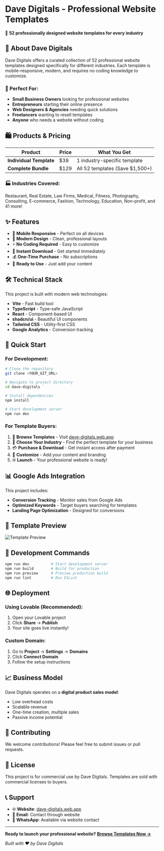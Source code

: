 # Dave Digitals - Professional Website Templates

🚀 **52 professionally designed website templates for every industry**

## 🎯 About Dave Digitals

Dave Digitals offers a curated collection of 52 professional website templates designed specifically for different industries. Each template is mobile-responsive, modern, and requires no coding knowledge to customize.

### 💼 Perfect For:
- **Small Business Owners** looking for professional websites
- **Entrepreneurs** starting their online presence  
- **Web Designers & Agencies** needing quick solutions
- **Freelancers** wanting to resell templates
- **Anyone** who needs a website without coding

## 🛍️ Products & Pricing

| Product | Price | What You Get |
|---------|-------|--------------|
| **Individual Template** | $39 | 1 industry-specific template |
| **Complete Bundle** | $129 | All 52 templates (Save $1,500+) |

### 🏭 Industries Covered:
Restaurant, Real Estate, Law Firms, Medical, Fitness, Photography, Consulting, E-commerce, Fashion, Technology, Education, Non-profit, and 41 more!

## ✨ Features

- 📱 **Mobile Responsive** - Perfect on all devices
- 🎨 **Modern Design** - Clean, professional layouts
- ⚡ **No Coding Required** - Easy to customize
- 🚀 **Instant Download** - Get started immediately
- 💰 **One-Time Purchase** - No subscriptions
- 🔧 **Ready to Use** - Just add your content

## 🛠️ Technical Stack

This project is built with modern web technologies:

- **Vite** - Fast build tool
- **TypeScript** - Type-safe JavaScript
- **React** - Component-based UI
- **shadcn/ui** - Beautiful UI components
- **Tailwind CSS** - Utility-first CSS
- **Google Analytics** - Conversion tracking

## 🚀 Quick Start

### For Development:

```bash
# Clone the repository
git clone <YOUR_GIT_URL>

# Navigate to project directory
cd dave-digitals

# Install dependencies
npm install

# Start development server
npm run dev
```

### For Template Buyers:

1. 🛒 **Browse Templates** - Visit [dave-digitals.web.app](https://dave-digitals.web.app/)
2. 🎯 **Choose Your Industry** - Find the perfect template for your business
3. 💳 **Purchase & Download** - Get instant access after payment
4. 🎨 **Customize** - Add your content and branding
5. 🌐 **Launch** - Your professional website is ready!

## 📊 Google Ads Integration

This project includes:
- **Conversion Tracking** - Monitor sales from Google Ads
- **Optimized Keywords** - Target buyers searching for templates
- **Landing Page Optimization** - Designed for conversions

## 🎨 Template Preview

![Template Preview](https://firebasestorage.googleapis.com/v0/b/icdatinnovation.appspot.com/o/50%20websites%2FFashion%20and%20Apparel%2FWII.png?alt=media&token=2b1c510e-e14b-45d9-b6aa-a1aa3feca7f0)

## 🔧 Development Commands

```bash
npm run dev          # Start development server
npm run build        # Build for production
npm run preview      # Preview production build
npm run lint         # Run ESLint
```

## 🌐 Deployment

### Using Lovable (Recommended):
1. Open your Lovable project
2. Click **Share** → **Publish**
3. Your site goes live instantly!

### Custom Domain:
1. Go to **Project** → **Settings** → **Domains**
2. Click **Connect Domain**
3. Follow the setup instructions

## 📈 Business Model

Dave Digitals operates on a **digital product sales model**:
- Low overhead costs
- Scalable revenue
- One-time creation, multiple sales
- Passive income potential

## 🤝 Contributing

We welcome contributions! Please feel free to submit issues or pull requests.

## 📄 License

This project is for commercial use by Dave Digitals. Templates are sold with commercial licenses to buyers.

## 📞 Support

- 🌐 **Website**: [dave-digitals.web.app](https://dave-digitals.web.app/)
- 📧 **Email**: Contact through website
- 💬 **WhatsApp**: Available via website contact

---

**Ready to launch your professional website?** 
[**Browse Templates Now →**](https://dave-digitals.web.app/)

*Built with ❤️ by Dave Digitals*
